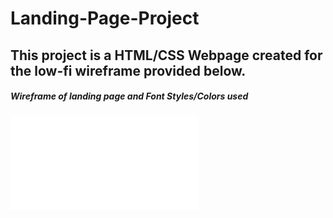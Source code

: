 # Landing-Page-Project

## This project is a HTML/CSS Webpage created for the low-fi wireframe provided below. 


##### Wireframe of landing page and Font Styles/Colors used
![Landing Page Wireframe & Color and Font Styles](Landing_page_project_wireframe.pdf)
